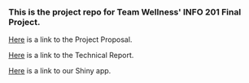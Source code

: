 ### This is the project repo for Team Wellness' INFO 201 Final Project.

[Here](https://github.com/jovecalimlim/AE_TeamWellness/wiki/Project-Proposal) is a link to the Project Proposal.

[Here](https://github.com/jovecalimlim/AE_TeamWellness/wiki/Technical-Report) is a link to the Technical Report.

[Here](https://jovec.shinyapps.io/p2_shinyapp/) is a link to our Shiny app.
